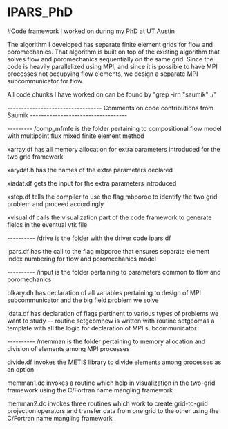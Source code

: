 # IPARS_PhD
#Code framework I worked on during my PhD at UT Austin

The algorithm I developed has separate finite element grids for flow and poromechanics. That algorithm is built on top of the existing algorithm that solves flow and poromechanics sequentially on the same grid. Since the code is heavily parallelized using MPI, and since it is possible to have MPI processes not occupying flow elements, we design a separate MPI subcommunicator for flow.

All code chunks I have worked on can be found by "grep -irn "saumik" ./"

---------------------------------- Comments on code contributions from Saumik -----------------------------------

--------- /comp_mfmfe is the folder pertaining to compositional flow model with multipoint flux mixed finite element method

xarray.df has all memory allocation for extra parameters introduced for the two grid framework 

xarydat.h has the names of the extra parameters declared

xiadat.df gets the input for the extra parameters introduced

xstep.df tells the compiler to use the flag mbporoe to identify the two grid problem and proceed accordingly

xvisual.df calls the visualization part of the code framework to generate fields in the eventual vtk file

---------- /drive is the folder with the driver code ipars.df

ipars.df has the call to the flag mbporoe that ensures separate element index numbering for flow and poromechanics model

---------- /input is the folder pertaining to parameters common to flow and poromechanics

blkary.dh has declaration of all variables pertaining to design of MPI subcommunicator and the big field problem we solve

idata.df has declaration of flags pertinent to various types of problems we want to study -- routine setgeomnew is written with routine setgeomas a template with all the logic for declaration of MPI subcommunicator

---------- /memman is the folder pertaining to memory allocation and division of elements among MPI processes 

divide.df invokes the METIS library to divide elements among processes as an option

memman1.dc invokes a routine which help in visualization in the two-grid framework using the C/Fortran name mangling framework

memman2.dc invokes three routines which work to create grid-to-grid projection operators and transfer data from one grid to the other using the C/Fortran name mangling framework


